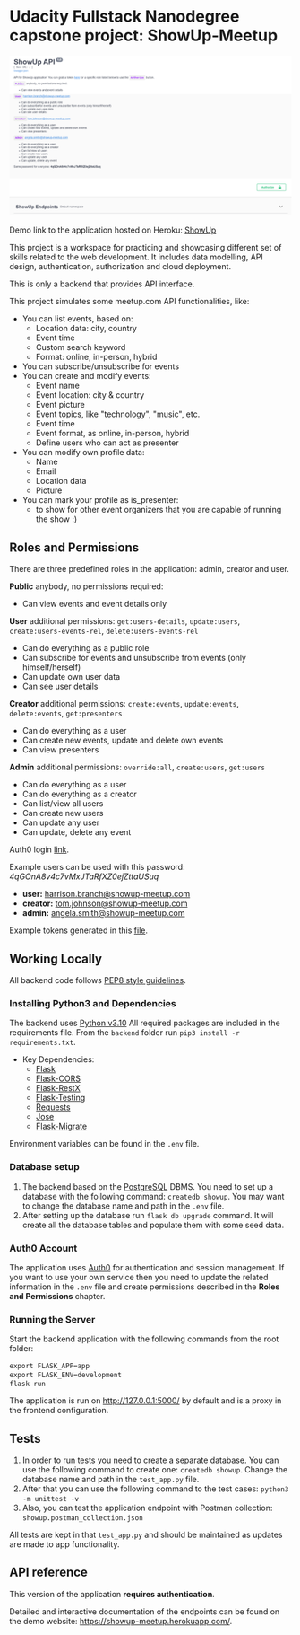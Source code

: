 # Udacity Fullstack Nanodegree capstone project: ShowUp-Meetup
![ShowUP Api](showup.png)

Demo link to the application hosted on Heroku: [ShowUp](https://showup-meetup.herokuapp.com/)

This project is a workspace for practicing and showcasing different set of skills related to the web development. It includes data modelling, API design, authentication, authorization and cloud deployment.

This is only a backend that provides API interface.

This project simulates some meetup.com API functionalities, like:
- You can list events, based on:
    - Location data: city, country
    - Event time
    - Custom search keyword
    - Format: online, in-person, hybrid
- You can subscribe/unsubscribe for events
- You can create and modify events:
    - Event name
    - Event location: city & country
    - Event picture
    - Event topics, like "technology", "music", etc.
    - Event time
    - Event format, as online, in-person, hybrid
    - Define users who can act as presenter
- You can modify own profile data:
    - Name
    - Email
    - Location data
    - Picture
- You can mark your profile as is_presenter:
    - to show for other event organizers that you are capable of running the show :)

## Roles and Permissions

There are three predefined roles in the application: admin, creator and user.

**Public** anybody, no permissions required:
- Can view events and event details only

**User** additional permissions: `get:users-details`, `update:users`, `create:users-events-rel`, `delete:users-events-rel`
- Can do everything as a public role
- Can subscribe for events and unsubscribe from events (only himself/herself)
- Can update own user data
- Can see user details

**Creator** additional permissions: `create:events`, `update:events`, `delete:events`, `get:presenters`
- Can do everything as a user
- Can create new events, update and delete own events
- Can view presenters

**Admin** additional permissions: `override:all`, `create:users`, `get:users`
- Can do everything as a user
- Can do everything as a creator
- Can list/view all users
- Can create new users
- Can update any user
- Can update, delete any event

Auth0 login [link](https://showup-meetup.eu.auth0.com/authorize?audience=showup-meetup&response_type=token&client_id=v1MwTTECDC6mXQknL9hN8luSV3mHhIz5&redirect_uri=http%3A%2F%2Flocalhost%3A5000%2Ftoken).

Example users can be used with this password: _4qGOnA8v4c7vMxJTaRfXZ0ejZttaUSuq_
- **user:** harrison.branch@showup-meetup.com
- **creator:** tom.johnson@showup-meetup.com
- **admin:** angela.smith@showup-meetup.com

Example tokens generated in this [file](test_token.json).

## Working Locally
All backend code follows [PEP8 style guidelines](https://www.python.org/dev/peps/pep-0008/).

### Installing Python3 and Dependencies

The backend uses [Python v3.10](https://docs.python.org/3/using/unix.html#getting-and-installing-the-latest-version-of-python)
All required packages are included in the requirements file. From the `backend` folder run `pip3 install -r requirements.txt`.

- Key Dependencies:
  - [Flask](https://flask.palletsprojects.com)
  - [Flask-CORS](https://flask-cors.readthedocs.io/en/latest/#)
  - [Flask-RestX](https://flask-restx.readthedocs.io/en/latest/)
  - [Flask-Testing](https://pythonhosted.org/Flask-Testing/)
  - [Requests](https://docs.python-requests.org/en/latest/)
  - [Jose](https://pypi.org/project/python-jose/)
  - [Flask-Migrate](https://flask-migrate.readthedocs.io/en/latest/)

Environment variables can be found in the `.env` file.

### Database setup
1. The backend based on the [PostgreSQL](https://www.postgresql.org) DBMS. You need to set up a database with the following command: `createdb showup`. You may want to change the database name and path in the `.env` file. 
2. After setting up the database run `flask db upgrade` command. It will create all the database tables and populate them with some seed data. 

### Auth0 Account
The application uses [Auth0](https://auth0.com) for authentication and session management. If you want to use your own service then you need to update the related information in the `.env` file and create permissions described in the **Roles and Permissions** chapter.

### Running the Server
Start the backend application with the following commands from the root folder: 
 ```shell
export FLASK_APP=app
export FLASK_ENV=development
flask run
```
The application is run on http://127.0.0.1:5000/ by default and is a proxy in the frontend configuration.

## Tests
1. In order to run tests you need to create a separate database. You can use the following command to create one: `createdb showup`. Change the database name and path in the `test_app.py` file.
2. After that you can use the following command to the test cases: `python3 -m unittest -v`
3. Also, you can test the application endpoint with Postman collection: `showup.postman_collection.json`

All tests are kept in that `test_app.py` and should be maintained as updates are made to app functionality.

## API reference
This version of the application **requires authentication**.

Detailed and interactive documentation of the endpoints can be found on the demo website: https://showup-meetup.herokuapp.com/.
